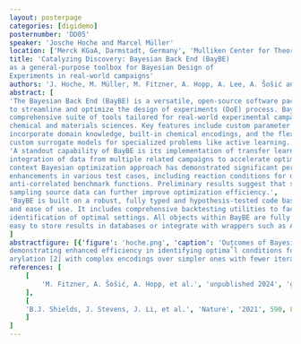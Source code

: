 ```yaml
---
layout: posterpage
categories: [digidemo]
posternumber: 'DD05'
speaker: 'Josche Hoche and Marcel Müller'
location: ['Merck KGaA, Darmstadt, Germany', 'Mulliken Center for Theoretical Chemistry, University of Bonn, Germany']
title: 'Catalyzing Discovery: Bayesian Back End (BayBE)
as a general-purpose toolbox for Bayesian Design of
Experiments in real-world campaigns'
authors: 'J. Hoche, M. Müller, M. Fitzner, A. Hopp, A. Lee, A. Šošić and J. G. Brandenburg'
abstract: [
'The Bayesian Back End (BayBE) is a versatile, open-source software package [1] designed
to streamline and optimize the design of experiments (DoE) process. BayBE offers a
comprehensive suite of tools tailored for real-world experimental campaigns, particularly in the
chemical and materials sciences. Key features include custom parameter encodings to
incorporate domain knowledge, built-in chemical encodings, and the flexibility to integrate
custom surrogate models for specialized problems like active learning.',
'A standout capability of BayBE is its implementation of transfer learning, enabling the
integration of data from multiple related campaigns to accelerate optimization. This multi-
context Bayesian optimization approach has demonstrated significant performance
enhancements in various test cases, including reaction conditions for direct arylation.[2] and
anti-correlated benchmark functions. Preliminary results suggest that strategically sub-
sampling source data can further improve optimization efficiency.',
'BayBE is built on a robust, fully typed and hypothesis-tested code base, ensuring reliability
and ease of use. It includes comprehensive backtesting utilities to facilitate benchmarking and
identification of optimal settings. All objects within BayBE are fully de-/serializable, making it
easy to store results in databases or integrate with wrappers such as APIs.'
]
abstractfigure: [{'figure': 'hoche.png', 'caption': 'Outcomes of Bayesian Optimization with various molecular encodings from BayBE [1],
demonstrating enhanced efficiency in identifying optima˚l conditions for imidazole direct
arylation [2] with complex encodings over simpler ones with fewer iterations.'}]
references: [
    [
        'M. Fitzner, A. Šošić, A. Hopp, et al.', 'unpublished 2024', 'github.com/emdgroup/baybe'
    ],
    [
    'B.J. Shields, J. Stevens, J. Li, et al.', 'Nature', '2021', 590, 89–96
    ]
]
---
```

